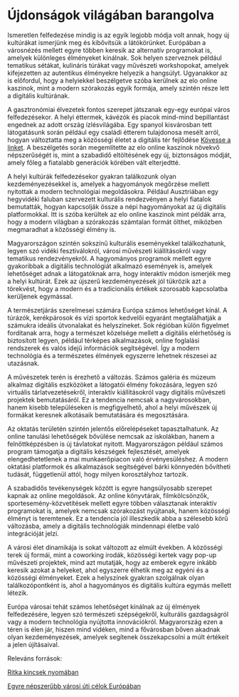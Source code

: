 # Újdonságok világában barangolva

Ismeretlen felfedezése mindig is az egyik legjobb módja volt annak, hogy új kultúrákat ismerjünk meg és kibővítsük a látókörünket. Európában a városnézés mellett egyre többen keresik az alternatív programokat is, amelyek különleges élményeket kínálnak. Sok helyen szerveznek például tematikus sétákat, kulináris túrákat vagy művészeti workshopokat, amelyek kifejezetten az autentikus élményekre helyezik a hangsúlyt. Ugyanakkor az is előfordul, hogy a helyiekkel beszélgetve szóba kerülnek az elo online kaszinok, mint a modern szórakozás egyik formája, amely szintén része lett a digitális kultúrának.

A gasztronómiai élvezetek fontos szerepet játszanak egy-egy európai város felfedezésekor. A helyi éttermek, kávézók és piacok mind-mind bepillantást engednek az adott ország ízlésvilágába. Egy spanyol kisvárosban tett látogatásunk során például egy családi étterem tulajdonosa mesélt arról, hogyan változtatta meg a közösségi életet a digitális tér fejlődése [Kövesse a linket](https://eloonlinekaszinok.com/). A beszélgetés során megemlítette az elo online kaszinok növekvő népszerűségét is, mint a szabadidő eltöltésének egy új, biztonságos módját, amely főleg a fiatalabb generációk körében vált elterjedtté.

A helyi kultúrák felfedezésekor gyakran találkozunk olyan kezdeményezésekkel is, amelyek a hagyományok megőrzése mellett nyitottak a modern technológiai megoldásokra. Például Ausztriában egy hegyvidéki faluban szervezett kulturális rendezvényen a helyi fiatalok bemutatták, hogyan kapcsolják össze a népi hagyományokat az új digitális platformokkal. Itt is szóba kerültek az elo online kaszinok mint példák arra, hogy a modern világban a szórakozás számtalan formát ölthet, miközben megmaradhat a közösségi élmény is.

Magyarországon szintén sokszínű kulturális eseményekkel találkozhatunk, legyen szó vidéki fesztiválokról, városi művészeti kiállításokról vagy tematikus rendezvényekről. A hagyományos programok mellett egyre gyakoribbak a digitális technológiát alkalmazó események is, amelyek lehetőséget adnak a látogatóknak arra, hogy interaktív módon ismerjék meg a helyi kultúrát. Ezek az újszerű kezdeményezések jól tükrözik azt a törekvést, hogy a modern és a tradicionális értékek szorosabb kapcsolatba kerüljenek egymással.

A természetjárás szerelmesei számára Európa számos lehetőséget kínál. A túrázók, kerékpárosok és vízi sportok kedvelői egyaránt megtalálhatják a számukra ideális útvonalakat és helyszíneket. Sok régióban külön figyelmet fordítanak arra, hogy a természet közelsége mellett a digitális elérhetőség is biztosított legyen, például térképes alkalmazások, online foglalási rendszerek és valós idejű információk segítségével. Így a modern technológia és a természetes élmények egyszerre lehetnek részesei az utazásnak.

A művészetek terén is érezhető a változás. Számos galéria és múzeum alkalmaz digitális eszközöket a látogatói élmény fokozására, legyen szó virtuális tárlatvezetésekről, interaktív kiállításokról vagy digitális művészeti projektek bemutatásáról. Ez a tendencia nemcsak a nagyvárosokban, hanem kisebb településeken is megfigyelhető, ahol a helyi művészek új formákat keresnek alkotásaik bemutatására és megosztására.

Az oktatás területén szintén jelentős előrelépéseket tapasztalhatunk. Az online tanulási lehetőségek bővülése nemcsak az iskolákban, hanem a felnőttképzésben is új távlatokat nyitott. Magyarországon például számos program támogatja a digitális készségek fejlesztését, amelyek elengedhetetlenek a mai munkaerőpiacon való érvényesüléshez. A modern oktatási platformok és alkalmazások segítségével bárki könnyedén bővítheti tudását, függetlenül attól, hogy milyen korosztályhoz tartozik.

A szabadidős tevékenységek között is egyre hangsúlyosabb szerepet kapnak az online megoldások. Az online könyvtárak, filmkölcsönzők, sportesemény-közvetítések mellett egyre többen választanak interaktív programokat is, amelyek nemcsak szórakozást nyújtanak, hanem közösségi élményt is teremtenek. Ez a tendencia jól illeszkedik abba a szélesebb körű változásba, amely a digitális technológiák mindennapi életbe való integrációját jelzi.

A városi élet dinamikája is sokat változott az elmúlt években. A közösségi terek új formái, mint a coworking irodák, közösségi kertek vagy pop-up művészeti projektek, mind azt mutatják, hogy az emberek egyre inkább keresik azokat a helyeket, ahol egyszerre élhetik meg az egyéni és a közösségi élményeket. Ezek a helyszínek gyakran szolgálnak olyan találkozópontként is, ahol a hagyományos és digitális kultúra egymás mellett létezik.

Európa városai tehát számos lehetőséget kínálnak az új élmények felfedezésére, legyen szó természeti szépségekről, kulturális gazdagságról vagy a modern technológia nyújtotta innovációkról. Magyarország ezen a téren is élen jár, hiszen mind vidéken, mind a fővárosban bőven akadnak olyan kezdeményezések, amelyek segítenek összekapcsolni a múlt értékeit a jelen újításaival.

Releváns források:

[Ritka kincsek nyomában](https://uberant.com/article/2100168-azonnalikifizetes/)

[Egyre népszerűbb városi úti célok Európában](https://temp-yxqkczvprxhybdxysskz.jouwweb.site/kulfoldi-online)
